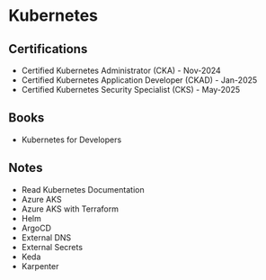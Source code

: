 # Kubernetes

## Certifications

- Certified Kubernetes Administrator (CKA) - Nov-2024
- Certified Kubernetes Application Developer (CKAD) - Jan-2025
- Certified Kubernetes Security Specialist (CKS) - May-2025

## Books

- Kubernetes for Developers

## Notes

- Read Kubernetes Documentation
- Azure AKS
- Azure AKS with Terraform
- Helm
- ArgoCD
- External DNS
- External Secrets
- Keda
- Karpenter